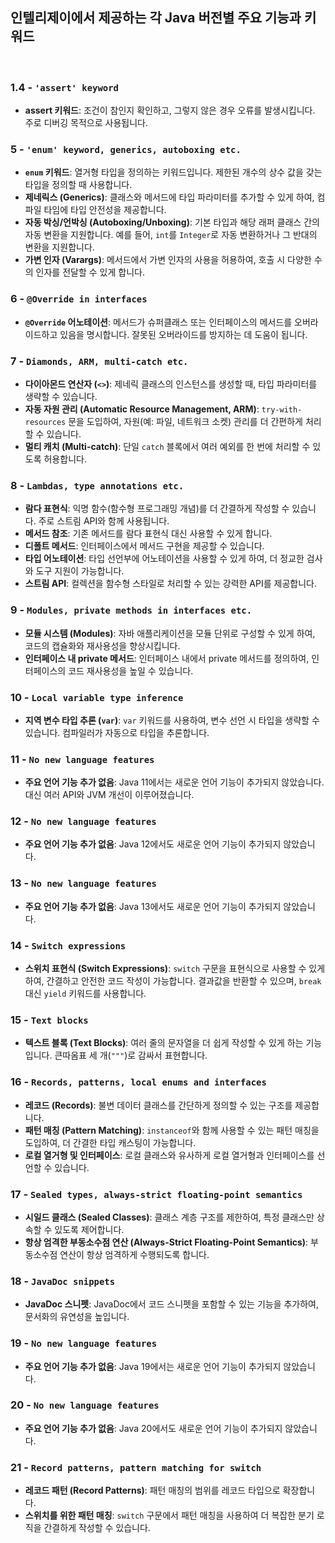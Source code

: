 ## 인텔리제이에서 제공하는 각 Java 버전별 주요 기능과 키워드

<br>

### 1.4 - `'assert' keyword`
- **assert 키워드**: 조건이 참인지 확인하고, 그렇지 않은 경우 오류를 발생시킵니다. 주로 디버깅 목적으로 사용됩니다.

### 5 - `'enum' keyword, generics, autoboxing etc.`
- **`enum` 키워드**: 열거형 타입을 정의하는 키워드입니다. 제한된 개수의 상수 값을 갖는 타입을 정의할 때 사용합니다.
- **제네릭스 (Generics)**: 클래스와 메서드에 타입 파라미터를 추가할 수 있게 하여, 컴파일 타임에 타입 안전성을 제공합니다.
- **자동 박싱/언박싱 (Autoboxing/Unboxing)**: 기본 타입과 해당 래퍼 클래스 간의 자동 변환을 지원합니다. 예를 들어, `int`를 `Integer`로 자동 변환하거나 그 반대의 변환을 지원합니다.
- **가변 인자 (Varargs)**: 메서드에서 가변 인자의 사용을 허용하여, 호출 시 다양한 수의 인자를 전달할 수 있게 합니다.

### 6 - `@Override in interfaces`
- **`@Override` 어노테이션**: 메서드가 슈퍼클래스 또는 인터페이스의 메서드를 오버라이드하고 있음을 명시합니다. 잘못된 오버라이드를 방지하는 데 도움이 됩니다.

### 7 - `Diamonds, ARM, multi-catch etc.`
- **다이아몬드 연산자 (`<>`)**: 제네릭 클래스의 인스턴스를 생성할 때, 타입 파라미터를 생략할 수 있습니다.
- **자동 자원 관리 (Automatic Resource Management, ARM)**: `try-with-resources` 문을 도입하여, 자원(예: 파일, 네트워크 소켓) 관리를 더 간편하게 처리할 수 있습니다.
- **멀티 캐치 (Multi-catch)**: 단일 `catch` 블록에서 여러 예외를 한 번에 처리할 수 있도록 허용합니다.

### 8 - `Lambdas, type annotations etc.`
- **람다 표현식**: 익명 함수(함수형 프로그래밍 개념)를 더 간결하게 작성할 수 있습니다. 주로 스트림 API와 함께 사용됩니다.
- **메서드 참조**: 기존 메서드를 람다 표현식 대신 사용할 수 있게 합니다.
- **디폴트 메서드**: 인터페이스에서 메서드 구현을 제공할 수 있습니다.
- **타입 어노테이션**: 타입 선언부에 어노테이션을 사용할 수 있게 하여, 더 정교한 검사와 도구 지원이 가능합니다.
- **스트림 API**: 컬렉션을 함수형 스타일로 처리할 수 있는 강력한 API를 제공합니다.

### 9 - `Modules, private methods in interfaces etc.`
- **모듈 시스템 (Modules)**: 자바 애플리케이션을 모듈 단위로 구성할 수 있게 하여, 코드의 캡슐화와 재사용성을 향상시킵니다.
- **인터페이스 내 private 메서드**: 인터페이스 내에서 private 메서드를 정의하여, 인터페이스의 코드 재사용성을 높일 수 있습니다.

### 10 - `Local variable type inference`
- **지역 변수 타입 추론 (`var`)**: `var` 키워드를 사용하여, 변수 선언 시 타입을 생략할 수 있습니다. 컴파일러가 자동으로 타입을 추론합니다.

### 11 - `No new language features`
- **주요 언어 기능 추가 없음**: Java 11에서는 새로운 언어 기능이 추가되지 않았습니다. 대신 여러 API와 JVM 개선이 이루어졌습니다.

### 12 - `No new language features`
- **주요 언어 기능 추가 없음**: Java 12에서도 새로운 언어 기능이 추가되지 않았습니다.

### 13 - `No new language features`
- **주요 언어 기능 추가 없음**: Java 13에서도 새로운 언어 기능이 추가되지 않았습니다.

### 14 - `Switch expressions`
- **스위치 표현식 (Switch Expressions)**: `switch` 구문을 표현식으로 사용할 수 있게 하여, 간결하고 안전한 코드 작성이 가능합니다. 결과값을 반환할 수 있으며, `break` 대신 `yield` 키워드를 사용합니다.

### 15 - `Text blocks`
- **텍스트 블록 (Text Blocks)**: 여러 줄의 문자열을 더 쉽게 작성할 수 있게 하는 기능입니다. 큰따옴표 세 개(`"""`)로 감싸서 표현합니다.

### 16 - `Records, patterns, local enums and interfaces`
- **레코드 (Records)**: 불변 데이터 클래스를 간단하게 정의할 수 있는 구조를 제공합니다.
- **패턴 매칭 (Pattern Matching)**: `instanceof`와 함께 사용할 수 있는 패턴 매칭을 도입하여, 더 간결한 타입 캐스팅이 가능합니다.
- **로컬 열거형 및 인터페이스**: 로컬 클래스와 유사하게 로컬 열거형과 인터페이스를 선언할 수 있습니다.

### 17 - `Sealed types, always-strict floating-point semantics`
- **시일드 클래스 (Sealed Classes)**: 클래스 계층 구조를 제한하여, 특정 클래스만 상속할 수 있도록 제어합니다.
- **항상 엄격한 부동소수점 연산 (Always-Strict Floating-Point Semantics)**: 부동소수점 연산이 항상 엄격하게 수행되도록 합니다.

### 18 - `JavaDoc snippets`
- **JavaDoc 스니펫**: JavaDoc에서 코드 스니펫을 포함할 수 있는 기능을 추가하여, 문서화의 유연성을 높입니다.

### 19 - `No new language features`
- **주요 언어 기능 추가 없음**: Java 19에서는 새로운 언어 기능이 추가되지 않았습니다.

### 20 - `No new language features`
- **주요 언어 기능 추가 없음**: Java 20에서도 새로운 언어 기능이 추가되지 않았습니다.

### 21 - `Record patterns, pattern matching for switch`
- **레코드 패턴 (Record Patterns)**: 패턴 매칭의 범위를 레코드 타입으로 확장합니다.
- **스위치를 위한 패턴 매칭**: `switch` 구문에서 패턴 매칭을 사용하여 더 복잡한 분기 로직을 간결하게 작성할 수 있습니다.
